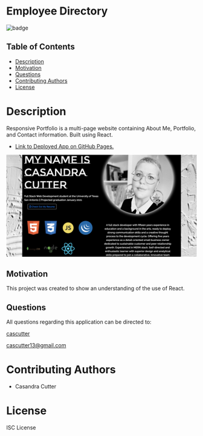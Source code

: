 # Employee Directory
![badge](https://img.shields.io/badge/license-ISC-orange)

## Table of Contents
* [Description](#description)
* [Motivation](#motivation)
* [Questions](#questions)
* [Contributing Authors](#contributors)
* [License](#license)

# Description
Responsive Portfolio is a multi-page website containing About Me, Portfolio, and Contact information. Built using React.

* <a href="">Link to Deployed App on GitHub Pages.</a>

<img src="./public/assets/portfolio screenshot.png">
    
## Motivation
This project was created to show an understanding of the use of React.

## Questions
All questions regarding this application can be directed to: 
 
<a href="https://github.com/cascutter">cascutter</a> 

<a href="mailto:cascutter13@gmail.com">cascutter13@gmail.com</a>
    
# Contributing Authors
* Casandra Cutter
    
# License
ISC License